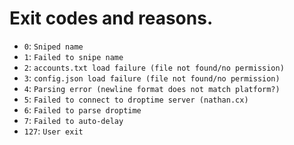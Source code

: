# Exit codes and reasons.
 - `0`: `Sniped name`
 - `1`: `Failed to snipe name`
 - `2`: `accounts.txt load failure (file not found/no permission)`
 - `3`: `config.json load failure (file not found/no permission)`
 - `4`: `Parsing error (newline format does not match platform?)`
 - `5`: `Failed to connect to droptime server (nathan.cx)`
 - `6`: `Failed to parse droptime`
 - `7`: `Failed to auto-delay`
 - `127`: `User exit`